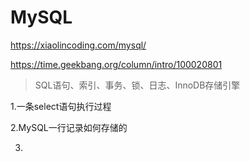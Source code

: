 # MySQL

https://xiaolincoding.com/mysql/

https://time.geekbang.org/column/intro/100020801

> SQL语句、索引、事务、锁、日志、InnoDB存储引擎

1.一条select语句执行过程

2.MySQL一行记录如何存储的

3.